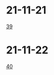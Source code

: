 
# 21-11-21

[39](https://leetcode-cn.com/problems/combination-sum/)

# 21-11-22

[40](https://leetcode-cn.com/problems/combination-sum-ii/)
